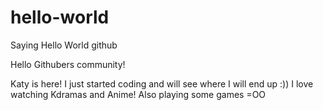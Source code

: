 # hello-world
Saying Hello World github

Hello Githubers community!

Katy is here! I just started coding and will see where I will end up :))
I love watching Kdramas and Anime! Also playing some games =OO
